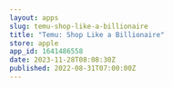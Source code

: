 ```yaml
---
layout: apps
slug: temu-shop-like-a-billionaire
title: "Temu: Shop Like a Billionaire"
store: apple
app_id: 1641486558
date: 2023-11-28T08:08:30Z
published: 2022-08-31T07:00:00Z
---
```

